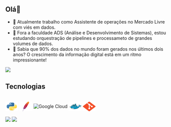 ## Olá👋

- 🔭 Atualmente trabalho como Assistente de operações no Mercado Livre com viés em dados.
- 🌱 Fora a faculdade ADS (Análise e Desenvolvimento de Sistemas), estou estudando orquestração de pipelines e processameto de grandes volumes de dados.
- 🧐 Sabia que 90% dos dados no mundo foram gerados nos últimos dois anos? O crescimento da informação digital está em um ritmo impressionante!
  
<img heigth="180" src="https://github-readme-stats.vercel.app/api?username=Kauadevv&show_icons=true&theme=radical"> </img>

## Tecnologias
<div style="display: inline_block"><br>
  <img align="center" alt="Python" height="30" width="40" src="https://raw.githubusercontent.com/devicons/devicon/master/icons/python/python-original.svg">
  <img align="center" alt="Apache Spark" height="30" width="40" src="https://raw.githubusercontent.com/devicons/devicon/master/icons/apache/apache-original.svg">
  <img align="center" alt="Google Cloud" height="30" width="40" src="https://cdn.jsdelivr.net/gh/devicons/devicon@latest/icons/googlecloud/googlecloud-original.svg" />
  <img align="center" alt="Docker" height="30" width="40" src="https://raw.githubusercontent.com/devicons/devicon/master/icons/docker/docker-original.svg">
  <img align="center" alt="Git" height="30" width="40" src="https://raw.githubusercontent.com/devicons/devicon/master/icons/git/git-original.svg">
</div>
<br>
<div> 
  <a href="https://www.linkedin.com/in/kaua-henrique" target="_blank"><img src="https://img.shields.io/badge/-LinkedIn-%230077B5?style=for-the-badge&logo=linkedin&logoColor=white" target="_blank"></a> 
  <a href = "mailto: kauah5670@gmail.com"><img src="https://img.shields.io/badge/-Gmail-%23333?style=for-the-badge&logo=gmail&logoColor=white" target="_blank"></a>  
</div>






